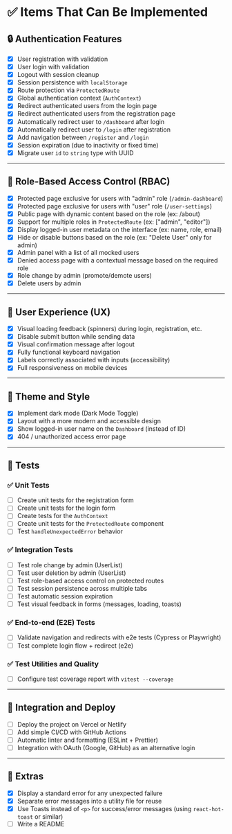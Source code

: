 # ✅ Items That Can Be Implemented

## 🔒 Authentication Features
- [x] User registration with validation
- [x] User login with validation
- [x] Logout with session cleanup
- [x] Session persistence with `localStorage`
- [x] Route protection via `ProtectedRoute`
- [x] Global authentication context (`AuthContext`)
- [x] Redirect authenticated users from the login page
- [x] Redirect authenticated users from the registration page
- [x] Automatically redirect user to `/dashboard` after login
- [x] Automatically redirect user to `/login` after registration
- [x] Add navigation between `/register` and `/login`
- [x] Session expiration (due to inactivity or fixed time)
- [x] Migrate user `id` to `string` type with UUID

---

## 🎯 Role-Based Access Control (RBAC)
- [x] Protected page exclusive for users with "admin" role (`/admin-dashboard`)
- [x] Protected page exclusive for users with "user" role (`/user-settings`)
- [x] Public page with dynamic content based on the role (ex: /about)
- [x] Support for multiple roles in `ProtectedRoute` (ex: ["admin", "editor"])
- [x] Display logged-in user metadata on the interface (ex: name, role, email)
- [x] Hide or disable buttons based on the role (ex: "Delete User" only for admin)
- [x] Admin panel with a list of all mocked users
- [x] Denied access page with a contextual message based on the required role
- [x] Role change by admin (promote/demote users)
- [x] Delete users by admin

---

## 🎨 User Experience (UX)
- [x] Visual loading feedback (spinners) during login, registration, etc.
- [x] Disable submit button while sending data
- [x] Visual confirmation message after logout
- [x] Fully functional keyboard navigation
- [x] Labels correctly associated with inputs (accessibility)
- [x] Full responsiveness on mobile devices

---

## 🌙 Theme and Style
- [x] Implement dark mode (Dark Mode Toggle)
- [x] Layout with a more modern and accessible design
- [x] Show logged-in user name on the `Dashboard` (instead of ID)
- [x] 404 / unauthorized access error page

---

## 🧪 Tests
### ✅ Unit Tests
- [ ] Create unit tests for the registration form
- [ ] Create unit tests for the login form
- [ ] Create tests for the `AuthContext`
- [ ] Create unit tests for the `ProtectedRoute` component
- [ ] Test `handleUnexpectedError` behavior

### ✅ Integration Tests
- [ ] Test role change by admin (UserList)
- [ ] Test user deletion by admin (UserList)
- [ ] Test role-based access control on protected routes
- [ ] Test session persistence across multiple tabs
- [ ] Test automatic session expiration
- [ ] Test visual feedback in forms (messages, loading, toasts)

### ✅ End-to-end (E2E) Tests
- [ ] Validate navigation and redirects with e2e tests (Cypress or Playwright)
- [ ] Test complete login flow + redirect (e2e)

### ✅ Test Utilities and Quality
- [ ] Configure test coverage report with `vitest --coverage`

---

## 🚀 Integration and Deploy
- [ ] Deploy the project on Vercel or Netlify
- [ ] Add simple CI/CD with GitHub Actions
- [ ] Automatic linter and formatting (ESLint + Prettier)
- [ ] Integration with OAuth (Google, GitHub) as an alternative login

---

## 📄 Extras
- [x] Display a standard error for any unexpected failure
- [x] Separate error messages into a utility file for reuse
- [x] Use Toasts instead of `<p>` for success/error messages (using `react-hot-toast` or similar)
- [ ] Write a README